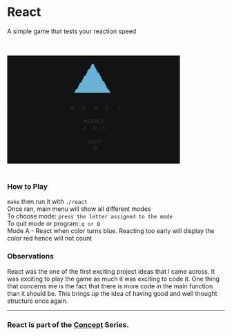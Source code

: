 # React

A simple game that tests your reaction speed

<br/> <br/> <img src="demo.gif" width="400" /> <br/> <br/>

### How to Play
`make` then run it with `./react` <br/>
Once ran, main menu will show all different modes <br/>
To choose mode: `press the letter assigned to the mode` <br/>
To quit mode or program: `q or Q` <br/>
Mode A - React when color turns blue. 
Reacting too early will display the color red hence will not count

### Observations
React was the one of the first exciting project ideas that I came across.
It was exciting to play the game as much it was exciting to code it. One thing 
that concerns me is the fact that there is more code in the main function than
it should be. This brings up the idea of having good and well thought structure
once again.  

---
### React is part of the [Concept](https://github.com/azimex/Concept) Series.
